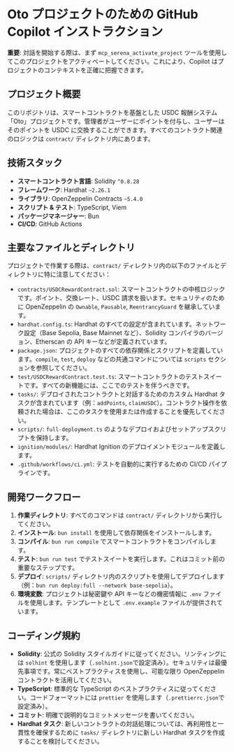 # Oto プロジェクトのための GitHub Copilot インストラクション

**重要**: 対話を開始する際は、まず `mcp_serena_activate_project` ツールを使用してこのプロジェクトをアクティベートしてください。これにより、Copilot はプロジェクトのコンテキストを正確に把握できます。

## プロジェクト概要

このリポジトリは、スマートコントラクトを基盤とした USDC 報酬システム「Oto」プロジェクトです。管理者がユーザーにポイントを付与し、ユーザーはそのポイントを USDC に交換することができます。すべてのコントラクト関連のロジックは `contract/` ディレクトリ内にあります。

## 技術スタック

- **スマートコントラクト言語**: Solidity `^0.8.28`
- **フレームワーク**: Hardhat `~2.26.1`
- **ライブラリ**: OpenZeppelin Contracts `~5.4.0`
- **スクリプト & テスト**: TypeScript, Viem
- **パッケージマネージャー**: Bun
- **CI/CD**: GitHub Actions

## 主要なファイルとディレクトリ

プロジェクトで作業する際は、`contract/` ディレクトリ内の以下のファイルとディレクトリに特に注意してください：

- `contracts/USDCRewardContract.sol`: スマートコントラクトの中核ロジックです。ポイント、交換レート、USDC 請求を扱います。セキュリティのために OpenZeppelin の `Ownable`, `Pausable`, `ReentrancyGuard` を継承しています。
- `hardhat.config.ts`: Hardhat のすべての設定が含まれています。ネットワーク設定（Base Sepolia, Base Mainnet など）、Solidity コンパイラのバージョン、Etherscan の API キーなどが定義されています。
- `package.json`: プロジェクトのすべての依存関係とスクリプトを定義しています。`compile`, `test`, `deploy` などの共通コマンドについては `scripts` セクションを参照してください。
- `test/USDCRewardContract.test.ts`: スマートコントラクトのテストスイートです。すべての新機能には、ここでのテストを伴うべきです。
- `tasks/`: デプロイされたコントラクトと対話するためのカスタム Hardhat タスクが含まれています（例：`addPoints`, `claimUSDC`）。コントラクト操作を依頼された場合は、ここのタスクを使用または作成することを優先してください。
- `scripts/`: `full-deployment.ts` のようなデプロイおよびセットアップスクリプトを保持します。
- `ignition/modules/`: Hardhat Ignition のデプロイメントモジュールを定義します。
- `.github/workflows/ci.yml`: テストを自動的に実行するための CI/CD パイプラインです。

## 開発ワークフロー

1.  **作業ディレクトリ**: すべてのコマンドは `contract/` ディレクトリから実行してください。
2.  **インストール**: `bun install` を使用して依存関係をインストールします。
3.  **コンパイル**: `bun run compile` でスマートコントラクトをコンパイルします。
4.  **テスト**: `bun run test` でテストスイートを実行します。これはコミット前の重要なステップです。
5.  **デプロイ**: `scripts/` ディレクトリ内のスクリプトを使用してデプロイします（例：`bun run deploy:full --network base-sepolia`）。
6.  **環境変数**: プロジェクトは秘密鍵や API キーなどの機密情報に `.env` ファイルを使用します。テンプレートとして `.env.example` ファイルが提供されています。

## コーディング規約

- **Solidity**: 公式の Solidity スタイルガイドに従ってください。リンティングには `solhint` を使用します（`.solhint.json`で設定済み）。セキュリティは最優先事項です。常にベストプラクティスを使用し、可能な限り OpenZeppelin コントラクトを活用してください。
- **TypeScript**: 標準的な TypeScript のベストプラクティスに従ってください。コードフォーマットには `prettier` を使用します（`.prettierrc.json`で設定済み）。
- **コミット**: 明確で説明的なコミットメッセージを書いてください。
- **Hardhat タスク**: 新しいコントラクトの対話処理については、再利用性と一貫性を確保するために `tasks/` ディレクトリに新しい Hardhat タスクを作成することを検討してください。
